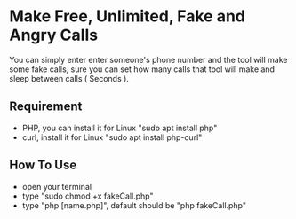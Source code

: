 # Make Free, Unlimited, Fake and Angry Calls
You can simply enter enter someone's phone number and the tool will make some fake calls, sure you can set how many calls that tool will make and sleep between calls ( Seconds ).

## Requirement
- PHP, you can install it for Linux "sudo apt install php"
- curl, install it for Linux "sudo apt install php-curl"

## How To Use
- open your terminal
- type "sudo chmod +x fakeCall.php"
- type "php [name.php]", default should be "php fakeCall.php"